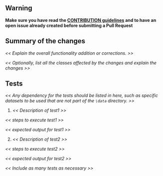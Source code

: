 ## Warning
**Make sure you have read the [CONTRIBUTION guidelines](https://github.com/huawei-noah/streamDM/blob/master/CONTRIBUTING.md) and to have an open issue already created before submitting a Pull Request**

## Summary of the changes
_<< Explain the overall functionality addition or corrections. >>_

_<< Optionally, list all the classes affected by the changes and explain the changes >>_

## Tests
_<< Any dependency for the tests should be listed in here, such as specific datasets to be used that are not part of the `\data` directory. >>_

1. _<< Description of test1 >>_

_<< steps to execute test1 >>_

_<< expected output for test1 >>_

2. _<< Description of test2 >>_

_<< steps to execute test2 >>_

_<< expected output for test2 >>_

_<< Include as many tests as necessary >>_
